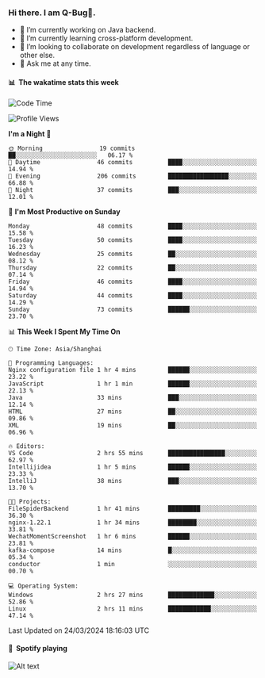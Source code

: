 ### Hi there. I am Q-Bug🐞.

- 🔭 I’m currently working on Java backend.
- 🌱 I’m currently learning cross-platform development.
- 👯 I’m looking to collaborate on development regardless of language or other else.
- 💬 Ask me at any time.

#### 📊 &nbsp;**The wakatime stats this week**  
<!--START_SECTION:waka-->
![Code Time](http://img.shields.io/badge/Code%20Time-130%20hrs%2021%20mins-blue)

![Profile Views](http://img.shields.io/badge/Profile%20Views-0-blue)

**I'm a Night 🦉** 

```text
🌞 Morning                19 commits          ██░░░░░░░░░░░░░░░░░░░░░░░   06.17 % 
🌆 Daytime                46 commits          ████░░░░░░░░░░░░░░░░░░░░░   14.94 % 
🌃 Evening                206 commits         █████████████████░░░░░░░░   66.88 % 
🌙 Night                  37 commits          ███░░░░░░░░░░░░░░░░░░░░░░   12.01 % 
```
📅 **I'm Most Productive on Sunday** 

```text
Monday                   48 commits          ████░░░░░░░░░░░░░░░░░░░░░   15.58 % 
Tuesday                  50 commits          ████░░░░░░░░░░░░░░░░░░░░░   16.23 % 
Wednesday                25 commits          ██░░░░░░░░░░░░░░░░░░░░░░░   08.12 % 
Thursday                 22 commits          ██░░░░░░░░░░░░░░░░░░░░░░░   07.14 % 
Friday                   46 commits          ████░░░░░░░░░░░░░░░░░░░░░   14.94 % 
Saturday                 44 commits          ████░░░░░░░░░░░░░░░░░░░░░   14.29 % 
Sunday                   73 commits          ██████░░░░░░░░░░░░░░░░░░░   23.70 % 
```


📊 **This Week I Spent My Time On** 

```text
🕑︎ Time Zone: Asia/Shanghai

💬 Programming Languages: 
Nginx configuration file 1 hr 4 mins         ██████░░░░░░░░░░░░░░░░░░░   23.22 % 
JavaScript               1 hr 1 min          ██████░░░░░░░░░░░░░░░░░░░   22.13 % 
Java                     33 mins             ███░░░░░░░░░░░░░░░░░░░░░░   12.14 % 
HTML                     27 mins             ██░░░░░░░░░░░░░░░░░░░░░░░   09.86 % 
XML                      19 mins             ██░░░░░░░░░░░░░░░░░░░░░░░   06.96 % 

🔥 Editors: 
VS Code                  2 hrs 55 mins       ████████████████░░░░░░░░░   62.97 % 
Intellijidea             1 hr 5 mins         ██████░░░░░░░░░░░░░░░░░░░   23.33 % 
IntelliJ                 38 mins             ███░░░░░░░░░░░░░░░░░░░░░░   13.70 % 

🐱‍💻 Projects: 
FileSpiderBackend        1 hr 41 mins        █████████░░░░░░░░░░░░░░░░   36.30 % 
nginx-1.22.1             1 hr 34 mins        ████████░░░░░░░░░░░░░░░░░   33.81 % 
WechatMomentScreenshot   1 hr 6 mins         ██████░░░░░░░░░░░░░░░░░░░   23.81 % 
kafka-compose            14 mins             █░░░░░░░░░░░░░░░░░░░░░░░░   05.34 % 
conductor                1 min               ░░░░░░░░░░░░░░░░░░░░░░░░░   00.70 % 

💻 Operating System: 
Windows                  2 hrs 27 mins       █████████████░░░░░░░░░░░░   52.86 % 
Linux                    2 hrs 11 mins       ████████████░░░░░░░░░░░░░   47.14 % 
```


 Last Updated on 24/03/2024 18:16:03 UTC
<!--END_SECTION:waka-->

#### 🎵 &nbsp;**Spotify playing**  
![Alt text](https://spotify-recently-played-readme.vercel.app/api?user=e5y1o4x7kdt9kf2blu4wvmb4s&unique={true|1|on|yes})
